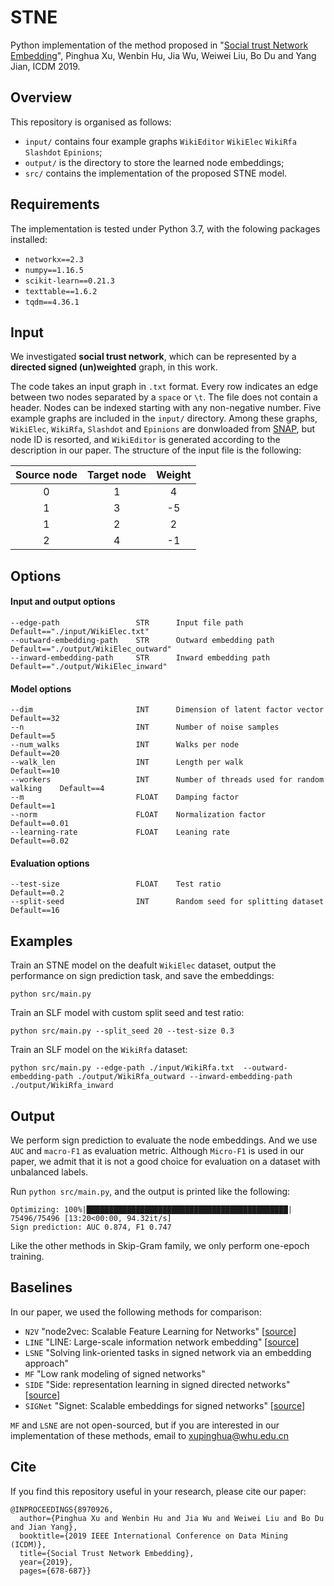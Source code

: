# STNE
Python implementation of  the method proposed in "[Social trust Network Embedding](https://ieeexplore.ieee.org/document/8970926)", Pinghua Xu, Wenbin Hu, Jia Wu, Weiwei Liu, Bo Du and Yang Jian, ICDM 2019.

## Overview
This repository is organised as follows:
- `input/` contains four example graphs `WikiEditor` `WikiElec` `WikiRfa` `Slashdot` `Epinions`;
- `output/` is the directory to store the learned node embeddings;
- `src/` contains the implementation of the proposed STNE model.

## Requirements
The implementation is tested under Python 3.7, with the folowing packages installed:
- `networkx==2.3`
- `numpy==1.16.5`
- `scikit-learn==0.21.3`
- `texttable==1.6.2`
- `tqdm==4.36.1`

## Input
We investigated **social trust network**, which can be represented by a **directed signed (un)weighted** graph, in this work.

The code takes an input graph in `.txt` format. Every row indicates an edge between two nodes separated by a `space` or `\t`. The file does not contain a header. Nodes can be indexed starting with any non-negative number. Five example graphs are included in the `input/` directory. Among these graphs, `WikiElec`, `WikiRfa`, `Slashdot` and `Epinions` are donwloaded from [SNAP](http://snap.stanford.edu/data/#signnets), but node ID is resorted, and `WikiEditor` is generated according to the description in our paper. The structure of the input file is the following:

| Source node | Target node | Weight |
| :-----:| :----: | :----: |
| 0 | 1 | 4 |
| 1 | 3 | -5 |
| 1 | 2 | 2 |
| 2 | 4 | -1 |

## Options
#### Input and output options
```
--edge-path                 STR      Input file path                      Default=="./input/WikiElec.txt"
--outward-embedding-path    STR      Outward embedding path               Default=="./output/WikiElec_outward"
--inward-embedding-path     STR      Inward embedding path                Default=="./output/WikiElec_inward"
```
#### Model options
```
--dim                       INT      Dimension of latent factor vector    Default==32
--n                         INT      Number of noise samples              Default==5
--num_walks                 INT      Walks per node                       Default==20
--walk_len                  INT      Length per walk                      Default==10
--workers                   INT      Number of threads used for random walking    Default==4
--m                         FLOAT    Damping factor                       Default==1
--norm                      FLOAT    Normalization factor                 Default==0.01
--learning-rate             FLOAT    Leaning rate                         Default==0.02
```
#### Evaluation options
```
--test-size                 FLOAT    Test ratio                           Default==0.2
--split-seed                INT      Random seed for splitting dataset    Default==16
```

## Examples
Train an STNE model on the deafult `WikiElec` dataset, output the performance on sign prediction task, and save the embeddings:
```
python src/main.py
```

Train an SLF model with custom split seed and test ratio:
```
python src/main.py --split_seed 20 --test-size 0.3
```

Train an SLF model on the `WikiRfa` dataset:
```
python src/main.py --edge-path ./input/WikiRfa.txt  --outward-embedding-path ./output/WikiRfa_outward --inward-embedding-path ./output/WikiRfa_inward
```

## Output
We perform sign prediction to evaluate the node embeddings. And we use `AUC` and `macro-F1` as evaluation metric. Although `Micro-F1` is used in our paper, we admit that it is not a good choice for evaluation on a dataset with unbalanced labels.

Run `python src/main.py`, and the output is printed like the following:
```
Optimizing: 100%|█████████████████████████████████████████████| 75496/75496 [13:20<00:00, 94.32it/s]
Sign prediction: AUC 0.874, F1 0.747
```
Like the other methods in Skip-Gram family, we only perform one-epoch training.

## Baselines
In our paper, we used the following methods for comparison:
- `N2V`     "node2vec: Scalable Feature Learning for Networks" [[source](https://github.com/aditya-grover/node2vec)]
- `LINE`    "LINE: Large-scale information network embedding" [[source](https://github.com/tangjianpku/LINE)]
- `LSNE`    "Solving link-oriented tasks in signed network via an embedding approach"
- `MF`      "Low rank modeling of signed networks"
- `SIDE`    "Side: representation learning in signed directed networks" [[source](https://datalab.snu.ac.kr/side/)]
- `SIGNet`  "Signet: Scalable embeddings for signed networks" [[source](https://github.com/raihan2108/signet)]

`MF` and `LSNE` are not open-sourced, but if you are interested in our implementation of these methods, email to xupinghua@whu.edu.cn

## Cite
If you find this repository useful in your research, please cite our paper:

```
@INPROCEEDINGS{8970926,
  author={Pinghua Xu and Wenbin Hu and Jia Wu and Weiwei Liu and Bo Du and Jian Yang},
  booktitle={2019 IEEE International Conference on Data Mining (ICDM)},
  title={Social Trust Network Embedding},
  year={2019},
  pages={678-687}}
```
